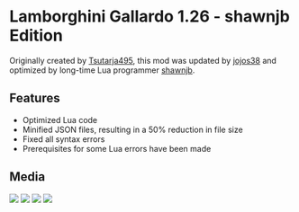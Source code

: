 # Lamborghini Gallardo 1.26 - shawnjb Edition

Originally created by [Tsutarja495](https://www.beamng.com/members/tsutarja495.52856/), this mod was updated by [jojos38](https://beamng.com/members/jojos38.31610/) and optimized by long-time Lua programmer [shawnjb](https://github.com/shawnjb).

## Features

* Optimized Lua code
* Minified JSON files, resulting in a 50% reduction in file size
* Fixed all syntax errors
* Prerequisites for some Lua errors have been made

## Media

![](https://beamng.com/data/attachments/808/808333-00676969ca421ac2f0ddbcdd422c5318.jpg)
![](https://beamng.com/data/attachments/808/808334-aa1e33adfc50bc24da119b8e332e0c87.jpg)
![](https://beamng.com/data/attachments/808/808335-4eb9d7d6983dfe9bbf8b218aeed26f71.jpg)
![](https://beamng.com/data/attachments/820/820992-bcd60b77817180af5b4d49e1766c6982.jpg)
